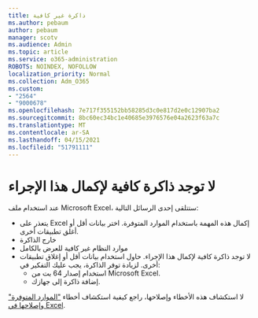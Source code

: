 ```yaml
---
title: ذاكرة غير كافية
ms.author: pebaum
author: pebaum
manager: scotv
ms.audience: Admin
ms.topic: article
ms.service: o365-administration
ROBOTS: NOINDEX, NOFOLLOW
localization_priority: Normal
ms.collection: Adm_O365
ms.custom:
- "2564"
- "9000678"
ms.openlocfilehash: 7e717f355152bb58285d3c0e817d2e0c12907ba2
ms.sourcegitcommit: 8bc60ec34bc1e40685e3976576e04a2623f63a7c
ms.translationtype: MT
ms.contentlocale: ar-SA
ms.lasthandoff: 04/15/2021
ms.locfileid: "51791111"
---
```

# <a name="there-isnt-enough-memory-to-complete-this-action"></a>لا توجد ذاكرة كافية لإكمال هذا الإجراء

عند استخدام ملف Microsoft Excel، ستتلقى إحدى الرسائل التالية:

- يتعذر على Excel إكمال هذه المهمة باستخدام الموارد المتوفرة. اختر بيانات أقل أو أغلق تطبيقات أخرى.
- خارج الذاكرة
- موارد النظام غير كافية للعرض بالكامل
- لا توجد ذاكرة كافية لإكمال هذا الإجراء. حاول استخدام بيانات أقل أو إغلاق تطبيقات أخرى. لزيادة توفر الذاكرة، يجب عليك التفكير في: 
    - استخدام إصدار 64 بت من Microsoft Excel.
    - إضافة ذاكرة إلى جهازك.

لا استكشاف هذه الأخطاء وإصلاحها، راجع كيفية استكشاف أخطاء ["الموارد المتوفرة" وإصلاحها في Excel](https://docs.microsoft.com/office/troubleshoot/excel/available-resources-errors).